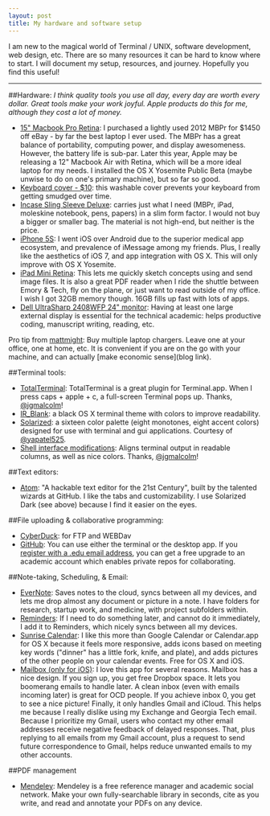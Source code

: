 ```yaml
---
layout: post
title: My hardware and software setup
---
```


I am new to the magical world of Terminal / UNIX, software development, web design, etc. There are so many resources it can be hard to know where  to start. I will document my setup, resources, and journey. Hopefully you find this useful!

---

##Hardware:
*I think quality tools you use all day, every day are worth every dollar. Great tools make your work joyful. Apple products do this for me, although they cost a lot of money.*

+ [15" Macbook Pro Retina](http://www.apple.com/macbook-pro/): I purchased a lightly used 2012 MBPr for $1450 off eBay - by far the best laptop I ever used. The MBPr has a great balance of portability, computing power, and display awesomeness. However, the battery life is sub-par. Later this year, Apple may be releasing a 12" Macbook Air with Retina, which will be a more ideal laptop for my needs. I installed the OS X Yosemite Public Beta (maybe unwise to do on one's primary machine), but so far so good.
+ [Keyboard cover - $10](http://www.amazon.com/gp/product/B007FL6100/ref=oh_aui_detailpage_o04_s00?ie=UTF8&psc=1): this washable cover prevents your keyboard from getting smudged over time.
+ [Incase Sling Sleeve Deluxe](http://goincase.com/shop/incase-sling-sleeve-deluxe-for-macbook-pro-15): carries just what I need (MBPr, iPad, moleskine notebook, pens, papers) in a slim form factor. I would not buy a bigger or smaller bag. The material is not high-end, but neither is the price.
+ [iPhone 5S](https://www.apple.com/iphone-5s/): I went iOS over Android due to the superior medical app ecosystem, and prevalence of iMessage among my friends. Plus, I really like the aesthetics of iOS 7, and app integration with OS X. This will only improve with OS X Yosemite.
+ [iPad Mini Retina](https://www.apple.com/ipad-mini/): This lets me quickly sketch concepts using []() and send image files. It is also a great PDF reader when I ride the shuttle between Emory & Tech, fly on the plane, or just want to read outside of my office. I wish I got 32GB memory though. 16GB fills up fast with lots of apps.
+ [Dell UltraSharp 2408WFP 24" monitor](http://www.cnet.com/products/dell-ultrasharp-2408wfp/): Having at least one large external display is essential for the technical academic: helps productive coding, manuscript writing, reading, etc.

Pro tip from [mattmight](http://www.twitter.com/mattmight): Buy multiple laptop chargers. Leave one at your office, one at home, etc. It is convenient if you are on the go with your machine, and can actually [make economic sense](blog link).

##Terminal tools:
+ [TotalTerminal](http://totalterminal.binaryage.com/): TotalTerminal is a great plugin for Terminal.app. When I press caps + apple + c, a full-screen Terminal pops up. Thanks, [@jgmalcolm](http://www.twitter.com/jgmalcolm)!
+ [IR_Blank](http://toddwerth.com/2008/01/25/a-black-os-x-leopard-terminal-theme-that-is-actually-readable/): a black OS X terminal theme with colors to improve readability.
+ [Solarized](http://ethanschoonover.com/solarized): a sixteen color palette (eight monotones, eight accent colors) designed for use with terminal and gui applications. Courtesy of [@yapatel525](http://www.twitter.com/yapatel525).
+ [Shell interface modifications](github.com/jgmalcolm): Aligns terminal output in readable columns, as well as nice colors. Thanks, [@jgmalcolm](http://www.twitter.com/jgmalcolm)!

##Text editors:
+ [Atom](http://atom.io): "A hackable text editor for the 21st Century", built by the talented wizards at GitHub. I like the tabs and customizability. I use Solarized Dark (see above) because I find it easier on the eyes.

##File uploading & collaborative programming:
+ [CyberDuck](https://cyberduck.io/?l=en): for FTP and WEBDav
+ [GitHub](github.com): You can use either the terminal or the desktop app. If you [register with a .edu email address](https://education.github.com/), you can get a free upgrade to an academic account which enables private repos for collaborating.

##Note-taking, Scheduling, & Email:
+ [EverNote](https://evernote.com/): Saves notes to the cloud, syncs between all my devices, and lets me drop almost any document or picture in a note. I have folders for research, startup work, and medicine, with project subfolders within.
+ [Reminders](http://support.apple.com/kb/HT4970): If I need to do something later, and cannot do it immediately, I add it to Reminders, which nicely syncs between all my devices.
+ [Sunrise Calendar](http://sunrise.am): I like this more than Google Calendar or Calendar.app for OS X because it feels more responsive, adds icons based on meeting key words ("dinner" has a little fork, knife, and plate), and adds pictures of the other people on your calendar events. Free for OS X and iOS.
+ [Mailbox (only for iOS)](http://www.mailboxapp.com/): I love this app for several reasons. Mailbox has a nice design. If you sign up, you get free Dropbox space. It lets you boomerang emails to handle later. A clean inbox (even with emails incoming later) is great for OCD people. If you achieve inbox 0, you get to see a nice picture! Finally, it only handles Gmail and iCloud. This helps me because I really dislike using my Exchange and Georgia Tech email. Because I prioritize my Gmail, users who contact my other email addresses receive negative feedback of delayed responses. That, plus replying to all emails from my Gmail account, plus a request to send future correspondence to Gmail, helps reduce unwanted emails to my other accounts.

##PDF management
+ [Mendeley](http://mendeley.com/): Mendeley is a free reference manager and academic social network. Make your own fully-searchable library in seconds, cite as you write, and read and annotate your PDFs on any device.
